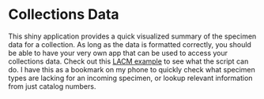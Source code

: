 # Collections Data

This shiny application provides a quick visualized summary of the specimen data for a collection. As long as the data is formatted correctly, you should be able to have your very own app that can be used to access your collections data. Check out this [LACM example](https://nhm-birds.shinyapps.io/lacm_birds/) to see what the script can do. I have this as a bookmark on my phone to quickly check what specimen types are lacking for an incoming specimen, or lookup relevant information from just catalog numbers. 
